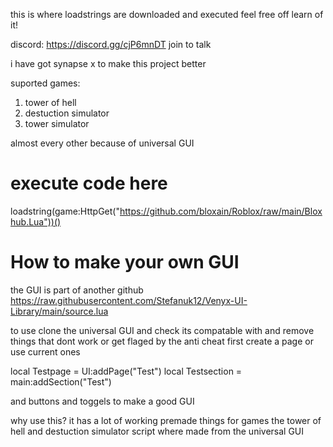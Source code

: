 this is where loadstrings are downloaded and executed feel free off learn of it!

discord: https://discord.gg/cjP6mnDT join to talk

i have got synapse x to make this project better

suported games:

1. tower of hell
2. destuction simulator
3. tower simulator

almost every other because of universal GUI

# execute code here

loadstring(game:HttpGet("https://github.com/bloxain/Roblox/raw/main/Bloxhub.Lua"))()






# How to make your own GUI


the GUI is part of another github https://raw.githubusercontent.com/Stefanuk12/Venyx-UI-Library/main/source.lua

to use clone the universal GUI and check its compatable with and remove things that dont work or get flaged by the anti cheat
first create a page or use current ones

local Testpage = UI:addPage("Test")
local Testsection = main:addSection("Test")

and buttons and toggels to make a good GUI 

why use this?
it has a lot of working premade things for games the tower of hell and destuction simulator script where made from the universal GUI
